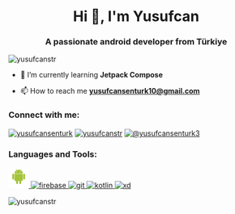 <h1 align="center">Hi 👋, I'm Yusufcan</h1>
<h3 align="center">A passionate android developer from Türkiye</h3>

<p align="left"> <img src="https://komarev.com/ghpvc/?username=yusufcanstr&label=Profile%20views&color=0e75b6&style=flat" alt="yusufcanstr" /> </p>

- 🌱 I’m currently learning **Jetpack Compose**

- 📫 How to reach me **yusufcansenturk10@gmail.com**

<h3 align="left">Connect with me:</h3>
<p align="left">
<a href="https://linkedin.com/in/yusufcansenturk" target="blank"><img align="center" src="https://raw.githubusercontent.com/rahuldkjain/github-profile-readme-generator/master/src/images/icons/Social/linked-in-alt.svg" alt="yusufcansenturk" height="30" width="40" /></a>
<a href="https://instagram.com/yusufcanstr" target="blank"><img align="center" src="https://raw.githubusercontent.com/rahuldkjain/github-profile-readme-generator/master/src/images/icons/Social/instagram.svg" alt="yusufcanstr" height="30" width="40" /></a>
<a href="https://medium.com/@yusufcansenturk3" target="blank"><img align="center" src="https://raw.githubusercontent.com/rahuldkjain/github-profile-readme-generator/master/src/images/icons/Social/medium.svg" alt="@yusufcansenturk3" height="30" width="40" /></a>
</p>

<h3 align="left">Languages and Tools:</h3>
<p align="left"> <a href="https://developer.android.com" target="_blank" rel="noreferrer"> <img src="https://raw.githubusercontent.com/devicons/devicon/master/icons/android/android-original-wordmark.svg" alt="android" width="40" height="40"/> </a> <a href="https://firebase.google.com/" target="_blank" rel="noreferrer"> <img src="https://www.vectorlogo.zone/logos/firebase/firebase-icon.svg" alt="firebase" width="40" height="40"/> </a> <a href="https://git-scm.com/" target="_blank" rel="noreferrer"> <img src="https://www.vectorlogo.zone/logos/git-scm/git-scm-icon.svg" alt="git" width="40" height="40"/> </a> <a href="https://kotlinlang.org" target="_blank" rel="noreferrer"> <img src="https://www.vectorlogo.zone/logos/kotlinlang/kotlinlang-icon.svg" alt="kotlin" width="40" height="40"/> </a> <a href="https://www.adobe.com/products/xd.html" target="_blank" rel="noreferrer"> <img src="https://cdn.worldvectorlogo.com/logos/adobe-xd.svg" alt="xd" width="40" height="40"/> </a> </p>

<p><img align="center" src="https://github-readme-stats.vercel.app/api/top-langs?username=yusufcanstr&show_icons=true&locale=en&layout=compact" alt="yusufcanstr" /></p>
